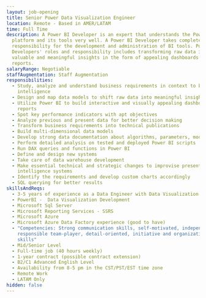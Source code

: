 ```yaml
---
layout: job-opening
title: Senior Power Data Visualization Engineer
location: Remote - Based in AMER/LATAM
time: Full Time
description: A Power BI Developer is an expert that understands the Power BI
  platform and its tools very well. A Power BI Developer takes complete
  responsibility for the development and administration of BI tools. Power BI
  Developers' roles and responsibility includes transforming raw data into
  valuable and meaningful insights in the form of appealing dashboards and
  reports.
salaryRange: Negotiable
staffAugmentation: Staff Augmentation
responsibilities:
  - Study, analyze and understand business requirements in context to business
    intelligence
  - Design and map data models to shift raw data into meaningful insights
  - Utilize Power BI to build interactive and visually appealing dashboards and
    reports
  - Spot key performance indicators with apt objectives
  - Analyze previous and present data for better decision making
  - Transform business requirements into technical publications
  - Build multi-dimensional data models
  - Develop strong data documentation about algorithms, parameters, models
  - Perform detailed analysis on tested and deployed Power BI scripts
  - Run DAX queries and functions in Power BI
  - Define and design new systems
  - Take care of data warehouse development
  - Make essential technical and strategic changes to improvise present business
    intelligence systems
  - Identify the requirements and develop custom charts accordingly
  - SQL querying for better results
skillsAndReqs:
  - 3-5 years of experience as a Data Engineer with Data Visualization
  - PowerBI -  Data Visualization Development
  - Microsoft Sql Server
  - Microsoft Reporting Services - SSRS
  - Microsoft Azure
  - Microsoft Azure Data Factory experience (good to have)
  - "Competencies: Strong communication skills, self-motivated, independent,
    responsible team-player, detail-oriented, initiative and organizational
    skills"
  - Mid/Senior Level
  - Full-time job (40 hours weekly)
  - 1-year contract (possible contract extension)
  - B2/C1 Advanced English Level
  - Availability from 8-5 pm in the CST/PST/EST time zone
  - Remote Work
  - LATAM Only
hidden: false
---
```

